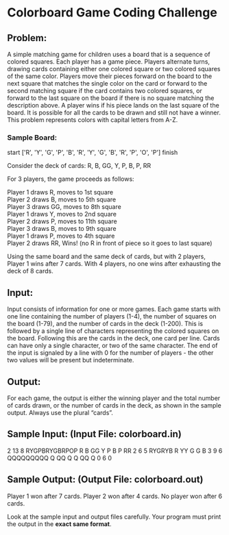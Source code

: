 # Colorboard Game Coding Challenge

## Problem:

A simple matching game for children uses a board that is a sequence of colored
squares. Each player has a game piece. Players alternate turns, drawing cards
containing either one colored square or two colored squares of the same color. Players
move their pieces forward on the board to the next square that matches the single
color on the card or forward to the second matching square if the card contains two
colored squares, or forward to the last square on the board if there is no square
matching the description above. A player wins if his piece lands on the last square of
the board. It is possible for all the cards to be drawn and still not have a winner.
This problem represents colors with capital letters from A-Z.

### Sample Board:

start ['R', 'Y', 'G', 'P', 'B', 'R', 'Y', 'G', 'B', 'R', 'P', 'O', 'P'] finish

Consider the deck of cards: R, B, GG, Y, P, B, P, RR

For 3 players, the game proceeds as follows:

Player 1 draws R, moves to 1st square  
Player 2 draws B, moves to 5th square  
Player 3 draws GG, moves to 8th square  
Player 1 draws Y, moves to 2nd square  
Player 2 draws P, moves to 11th square  
Player 3 draws B, moves to 9th square  
Player 1 draws P, moves to 4th square  
Player 2 draws RR, Wins! (no R in front of piece so it goes to last square)

Using the same board and the same deck of cards, but with 2 players, Player 1 wins
after 7 cards. With 4 players, no one wins after exhausting the deck of 8 cards.

## Input:
Input consists of information for one or more games. Each game starts with one line
containing the number of players (1-4), the number of squares on the board (1-79),
and the number of cards in the deck (1-200). This is followed by a single line of
characters representing the colored squares on the board. Following this are the cards
in the deck, one card per line. Cards can have only a single character, or two of the
same character. The end of the input is signaled by a line with 0 for the number of
players - the other two values will be present but indeterminate.

## Output:
For each game, the output is either the winning player and the total number of cards
drawn, or the number of cards in the deck, as shown in the sample output. Always use
the plural “cards”.

## Sample Input: (Input File: colorboard.in)
2 13 8
RYGPBRYGBRPOP
R
B
GG
Y
P
B
P
RR
2 6 5
RYGRYB
R
YY
G
G
B
3 9 6
QQQQQQQQQ
Q
QQ
Q
Q
QQ
Q
0 6 0

## Sample Output: (Output File: colorboard.out)
Player 1 won after 7 cards.
Player 2 won after 4 cards.
No player won after 6 cards.

Look at the sample input and output files carefully. Your program must print
the output in the **exact same format**.
